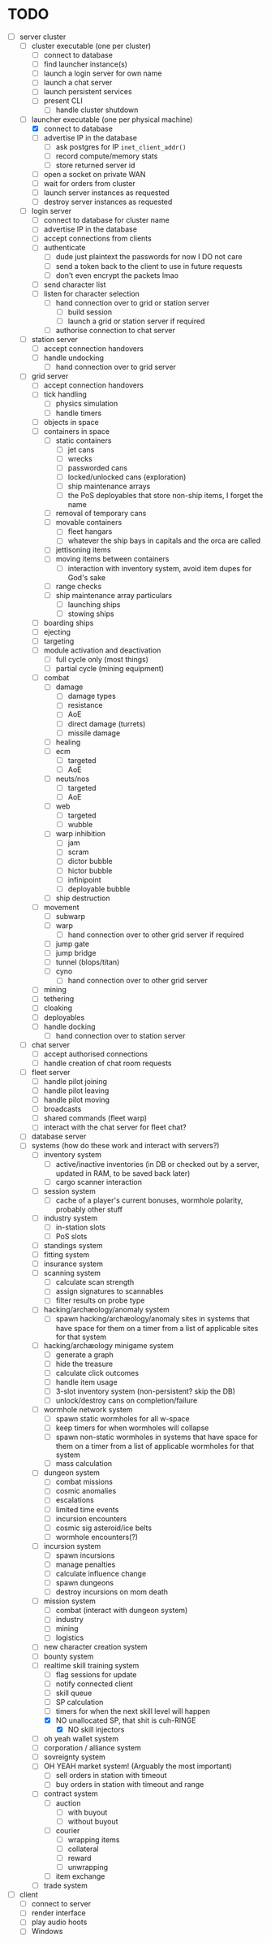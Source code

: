 # TODO

* [ ] server cluster
  * [ ] cluster executable (one per cluster)
    * [ ] connect to database
    * [ ] find launcher instance(s)
    * [ ] launch a login server for own name
    * [ ] launch a chat server
    * [ ] launch persistent services
    * [ ] present CLI
      * [ ] handle cluster shutdown
  * [ ] launcher executable (one per physical machine)
    * [x] connect to database
    * [ ] advertise IP in the database
      * [ ] ask postgres for IP `inet_client_addr()`
      * [ ] record compute/memory stats
      * [ ] store returned server id
    * [ ] open a socket on private WAN
    * [ ] wait for orders from cluster
    * [ ] launch server instances as requested
    * [ ] destroy server instances as requested
  * [ ] login server
    * [ ] connect to database for cluster name
    * [ ] advertise IP in the database
    * [ ] accept connections from clients
    * [ ] authenticate
      * [ ] dude just plaintext the passwords for now I DO not care
      * [ ] send a token back to the client to use in future requests
      * [ ] don't even encrypt the packets lmao
    * [ ] send character list
    * [ ] listen for character selection
      * [ ] hand connection over to grid or station server
        * [ ] build session
        * [ ] launch a grid or station server if required
      * [ ] authorise connection to chat server
  * [ ] station server
    * [ ] accept connection handovers
    * [ ] handle undocking
      * [ ] hand connection over to grid server
  * [ ] grid server
    * [ ] accept connection handovers
    * [ ] tick handling
      * [ ] physics simulation
      * [ ] handle timers
    * [ ] objects in space
    * [ ] containers in space
      * [ ] static containers
        * [ ] jet cans
        * [ ] wrecks
        * [ ] passworded cans
        * [ ] locked/unlocked cans (exploration)
        * [ ] ship maintenance arrays
        * [ ] the PoS deployables that store non-ship items, I forget the name
      * [ ] removal of temporary cans
      * [ ] movable containers
        * [ ] fleet hangars
        * [ ] whatever the ship bays in capitals and the orca are called
      * [ ] jettisoning items
      * [ ] moving items between containers
        * [ ] interaction with inventory system, avoid item dupes for God's sake
      * [ ] range checks
      * [ ] ship maintenance array particulars
        * [ ] launching ships
        * [ ] stowing ships
    * [ ] boarding ships
    * [ ] ejecting
    * [ ] targeting
    * [ ] module activation and deactivation
      * [ ] full cycle only (most things)
      * [ ] partial cycle (mining equipment)
    * [ ] combat
      * [ ] damage
        * [ ] damage types
        * [ ] resistance
        * [ ] AoE
        * [ ] direct damage (turrets)
        * [ ] missile damage
      * [ ] healing
      * [ ] ecm
        * [ ] targeted
        * [ ] AoE
      * [ ] neuts/nos
        * [ ] targeted
        * [ ] AoE
      * [ ] web
        * [ ] targeted
        * [ ] wubble
      * [ ] warp inhibition
        * [ ] jam
        * [ ] scram
        * [ ] dictor bubble
        * [ ] hictor bubble
        * [ ] infinipoint
        * [ ] deployable bubble
      * [ ] ship destruction
    * [ ] movement
      * [ ] subwarp
      * [ ] warp
        * [ ] hand connection over to other grid server if required
      * [ ] jump gate
      * [ ] jump bridge
      * [ ] tunnel (blops/titan)
      * [ ] cyno
        * [ ] hand connection over to other grid server
    * [ ] mining
    * [ ] tethering
    * [ ] cloaking
    * [ ] deployables
    * [ ] handle docking
      * [ ] hand connection over to station server
  * [ ] chat server
    * [ ] accept authorised connections
    * [ ] handle creation of chat room requests
  * [ ] fleet server
    * [ ] handle pilot joining
    * [ ] handle pilot leaving
    * [ ] handle pilot moving
    * [ ] broadcasts
    * [ ] shared commands (fleet warp)
    * [ ] interact with the chat server for fleet chat?
  * [ ] database server
  * [ ] systems (how do these work and interact with servers?)
    * [ ] inventory system
      * [ ] active/inactive inventories (in DB or checked out by a server, updated in RAM, to be saved back later)
      * [ ] cargo scanner interaction
    * [ ] session system
      * [ ] cache of a player's current bonuses, wormhole polarity, probably other stuff
    * [ ] industry system
      * [ ] in-station slots
      * [ ] PoS slots
    * [ ] standings system
    * [ ] fitting system
    * [ ] insurance system
    * [ ] scanning system
      * [ ] calculate scan strength
      * [ ] assign signatures to scannables
      * [ ] filter results on probe type
    * [ ] hacking/archæology/anomaly system
      * [ ] spawn hacking/archæology/anomaly sites in systems that have space for them on a timer from a list of applicable sites for that system
    * [ ] hacking/archæology minigame system
      * [ ] generate a graph
      * [ ] hide the treasure
      * [ ] calculate click outcomes
      * [ ] handle item usage
      * [ ] 3-slot inventory system (non-persistent? skip the DB)
      * [ ] unlock/destroy cans on completion/failure
    * [ ] wormhole network system
      * [ ] spawn static wormholes for all w-space
      * [ ] keep timers for when wormholes will collapse
      * [ ] spawn non-static wormholes in systems that have space for them on a timer from a list of applicable wormholes for that system
      * [ ] mass calculation
    * [ ] dungeon system
      * [ ] combat missions
      * [ ] cosmic anomalies
      * [ ] escalations
      * [ ] limited time events
      * [ ] incursion encounters
      * [ ] cosmic sig asteroid/ice belts
      * [ ] wormhole encounters(?)
    * [ ] incursion system
      * [ ] spawn incursions
      * [ ] manage penalties
      * [ ] calculate influence change
      * [ ] spawn dungeons
      * [ ] destroy incursions on mom death
    * [ ] mission system
      * [ ] combat (interact with dungeon system)
      * [ ] industry
      * [ ] mining
      * [ ] logistics
    * [ ] new character creation system
    * [ ] bounty system
    * [ ] realtime skill training system
      * [ ] flag sessions for update
      * [ ] notify connected client
      * [ ] skill queue
      * [ ] SP calculation
      * [ ] timers for when the next skill level will happen
      * [x] NO unallocated SP, that shit is cuh-RINGE
        * [x] NO skill injectors
    * [ ] oh yeah wallet system
    * [ ] corporation / alliance system
    * [ ] sovreignty system
    * [ ] OH YEAH market system!  (Arguably the most important)
      * [ ] sell orders in station with timeout
      * [ ] buy orders in station with timeout and range
    * [ ] contract system
      * [ ] auction
        * [ ] with buyout
        * [ ] without buyout
      * [ ] courier
        * [ ] wrapping items
        * [ ] collateral
        * [ ] reward
        * [ ] unwrapping
      * [ ] item exchange
    * [ ] trade system
* [ ] client
  * [ ] connect to server
  * [ ] render interface
  * [ ] play audio hoots
  * [ ] Windows
